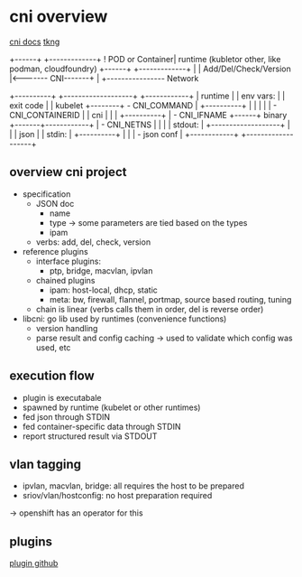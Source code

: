 # cni overview

[cni docs](https://www.cni.dev)
[tkng](https://www.tkng.io/arch/)


  +------+          +-------------+
  ! POD or Container| runtime (kubletor other, like podman, cloudfoundry)
  +------+          +-------------+
     |                   | Add/Del/Check/Version
     |<------- CNI-------+
     |
     +---------------- Network



+----------+        +-------------------+                         +------------+
| runtime  |        | env vars:         |                         | exit code  |
| kubelet  +--------+ - CNI_COMMAND     |      +----------+       |            |
|          |        | - CNI_CONTAINERID |      | cni      |       |            |
+----------+        | - CNI_IFNAME      +------+ binary   +-------+------------+
                    | - CNI_NETNS       |      |          |       | stdout:    |
                    +-------------------+      |          |       | json       |
                    | stdin:            |      +----------+       |            |
                    | - json conf       |                         +------------+
                    +-------------------+

## overview cni project

- specification
    - JSON doc
        - name
        - type -> some parameters are tied based on the types
        - ipam
    - verbs: add, del, check, version
- reference plugins
    - interface plugins:
        - ptp, bridge, macvlan, ipvlan
    - chained plugins
        - ipam: host-local, dhcp, static
        - meta: bw, firewall, flannel, portmap, source based routing, tuning
    - chain is linear (verbs calls them in order, del is reverse order)
- libcni: go lib used by runtimes (convenience functions)
    - version handling
    - parse result and config caching -> used to validate which config was used, etc

## execution flow

- plugin is executabale
- spawned by runtime (kubelet or other runtimes)
- fed json through STDIN
- fed container-specific data through STDIN
- report structured result via STDOUT

## vlan tagging

- ipvlan, macvlan, bridge: all requires the host to be prepared
- sriov/vlan/hostconfig: no host preparation required

-> openshift has an operator for this

## plugins

[plugin github](https://github.com/containernetworking/plugins)